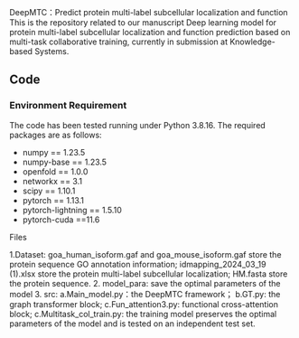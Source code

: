 DeepMTC：Predict protein multi-label subcellular localization and function
This is the repository related to our manuscript Deep learning model for protein multi-label subcellular localization and function prediction based on multi-task collaborative training, currently in submission at Knowledge-based Systems.

## Code
### Environment Requirement
The code has been tested running under Python 3.8.16. The required packages are as follows:
- numpy == 1.23.5
- numpy-base == 1.23.5
- openfold == 1.0.0
- networkx == 3.1
- scipy == 1.10.1
- pytorch == 1.13.1
- pytorch-lightning == 1.5.10
- pytorch-cuda ==11.6

Files

1.Dataset: goa_human_isoform.gaf and goa_mouse_isoform.gaf store the protein sequence GO annotation information; idmapping_2024_03_19 (1).xlsx store the protein multi-label subcellular localization; HM.fasta store the protein sequence.
2. model_para: save the optimal parameters of the model
3. src:        a.Main_model.py：the DeepMTC framework； 
               b.GT.py: the graph transformer block;
               c.Fun_attention3.py: functional cross-attention block;
               c.Multitask_col_train.py: the training model preserves the optimal parameters of the model and is tested on an independent test set.



 

